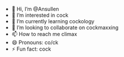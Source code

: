 - 👋 Hi, I’m @Ansullen
- 👀 I’m interested in cock
- 🌱 I’m currently learning cockology
- 💞️ I’m looking to collaborate on cockmaxxing
- 📫 How to reach me climax
- 😄 Pronouns: co/ck
- ⚡ Fun fact: cock

<!---
Ansullen/Ansullen is a ✨ special ✨ repository because its `README.md` (this file) appears on your GitHub profile.
You can click the Preview link to take a look at your changes.
--->
